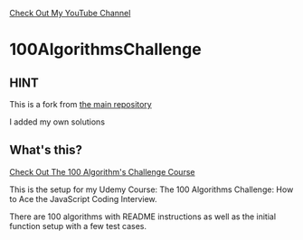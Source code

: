 <a href='https://www.YouTube.com/CodingTutorials360'>Check Out My YouTube Channel </a>

# 100AlgorithmsChallenge

## HINT
<p>This is a fork from <a href='https://github.com/Dylan-Israel/100AlgorithmsChallenge'>the main repository</a></p>
<p>I added my own solutions</p>

## What's this?
<a href='https://www.udemy.com/course/100-algorithms-challenge'>Check Out The 100 Algorithm's Challenge Course</a>

<p>This is the setup for my Udemy Course: The 100 Algorithms Challenge: How to Ace the JavaScript Coding Interview.</p>
<p>There are 100 algorithms with README instructions as well as the initial function setup with a few test cases.</p>
